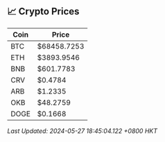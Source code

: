 ## 📈 Crypto Prices

| Coin | Price |
| ---- | ----- |
| BTC | $68458.7253 |
| ETH | $3893.9546 |
| BNB | $601.7783 |
| CRV | $0.4784 |
| ARB | $1.2335 |
| OKB | $48.2759 |
| DOGE | $0.1668 |

_Last Updated: 2024-05-27 18:45:04.122 +0800 HKT_